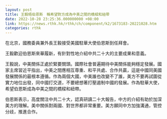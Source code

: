 ```yaml
---
layout: post
title: 王毅晤伯恩斯　稱希望對方成為中美之間的橋樑和紐帶
date: 2022-10-28 23:25:36.000000000 +08:00
link: https://news.rthk.hk/rthk/ch/component/k2/1673183-20221028.htm
categories: rthk
---
```


在北京，國務委員兼外長王毅接受美國駐華大使伯恩斯到任拜會。

王毅歡迎伯恩斯來華履新，有針對性地介紹中共二十大的主要成果和意義。

王毅說，中美關係正處於緊要關頭。國際社會普遍期待中美關係能夠穩定發展。國家主席習近平指出，中美之間應相互尊重、和平共處、合作共贏，這是中國同美國發展關係的最根本遵循。作為兩個大國，中美誰也改變不了誰，美方不要再試圖從實力地位出發，同中國打交道，不要總想著打壓遏制中國的發展。作為駐華大使，希望伯恩斯成為中美之間的橋樑和紐帶。

伯恩斯表示，高度關注中共二十大，認真研讀二十大報告，中方的介紹有助於加深美方的理解。美中關係對兩國、對世界都非常重要。美方願同中方加強溝通，管控分歧，推進合作。
